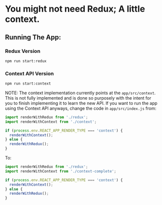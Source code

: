 # You might not need Redux; A little context.

## Running The App:

### Redux Version
```bash
npm run start:redux
```

### Context API Version
```bash
npm run start:context
```
NOTE: The context implementation currently points at the `app/src/context`.  This is not fully implemented and is done so purposely with the intent for you to finish implementing it to learn the new API.  If you want to run the app using the Context API anyways, change the code in `app/src/index.js` from:
```javascript
import renderWithRedux from './redux';
import renderWithContext from './context';

if (process.env.REACT_APP_RENDER_TYPE === 'context') {
  renderWithContext();
} else {
  renderWithRedux();
}
```
To:
```javascript
import renderWithRedux from './redux';
import renderWithContext from './context-complete';

if (process.env.REACT_APP_RENDER_TYPE === 'context') {
  renderWithContext();
} else {
  renderWithRedux();
}
```

